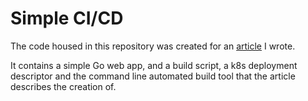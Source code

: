# Simple CI/CD

The code housed in this repository was created for an [article](https://dev.to/cishiv/building-a-simple-ci-cd-pipeline-for-local-testing-using-go-docker-minikube-and-a-bash-script-1647) I wrote.

It contains a simple Go web app, and a build script, a k8s deployment descriptor and the command line automated build tool that the article describes the creation of.


